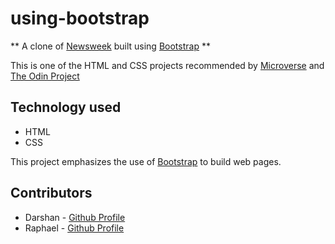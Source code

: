 # using-bootstrap

**  A clone of [Newsweek](https://www.newsweek.com/) built using [Bootstrap](https://getbootstrap.com/) ** 

This is one of the HTML and CSS projects recommended by [Microverse](https://www.microverse.org/) and [The Odin Project](https://www.theodinproject.com)

## Technology used
* HTML
* CSS

This project emphasizes the use of [Bootstrap](https://getbootstrap.com/) to build web pages.

## Contributors

* Darshan - [Github Profile](https://github.com/daashandayo)
* Raphael - [Github Profile](https://github.com/oghenebrume50)
